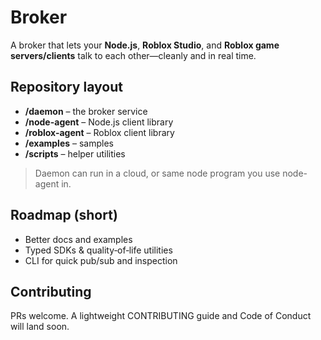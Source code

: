 # Broker

A broker that lets your **Node.js**, **Roblox Studio**, and **Roblox game servers/clients** talk to each other—cleanly and in real time.

## Repository layout

* **/daemon** – the broker service
* **/node-agent** – Node.js client library
* **/roblox-agent** – Roblox client library
* **/examples** – samples
* **/scripts** – helper utilities

> Daemon can run in a cloud, or same node program you use node-agent in.

## Roadmap (short)

* Better docs and examples
* Typed SDKs & quality‑of‑life utilities
* CLI for quick pub/sub and inspection

## Contributing

PRs welcome. A lightweight CONTRIBUTING guide and Code of Conduct will land soon.
